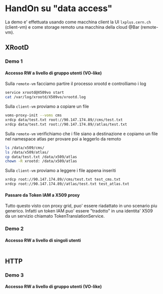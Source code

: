# HandOn su "data access"

La demo e' effettuata usando come macchina client la UI `lxplus.cern.ch` (client-vm) e come storage remoto una macchina della cloud @Bar (remote-vm).

## XRootD

### Demo 1
#### Accesso RW a livello di gruppo utenti (VO-like)

Sulla `remote-vm` facciamo partire il processo xrootd e controlliamo i log

```bash
service xrootd@X509vo start
cat /var/log/xrootd/X509vo/xrootd.log
```

Sulla `client-vm` proviamo a copiare un file 

```bash
voms-proxy-init --voms cms
xrdcp data/test.txt root://90.147.174.89//cms/test.txt
xrdcp data/test.txt root://90.147.174.89//atlas/test.txt
```

Sulla `remote-vm` verifichiamo che i file siano a destinazione e copiamo un file nel namespace atlas per provare poi a leggerlo da remoto

```bash
ls /data/x509/cms/
ls /data/x509/atlas/
cp data/test.txt /data/x509/atlas
chown -R xrootd: /data/x509/atlas
```

Sulla `client-vm` proviamo a leggere i file appena inseriti
```bash
xrdcp root://90.147.174.89//cms/test.txt test_cms.txt
xrdcp root://90.147.174.89//atlas/test.txt test_atlas.txt
```

#### Passare da Token IAM a X509 proxy

Tutto questo visto con proxy grid, puo' essere riadattato in uno scenario piu generico.
Infatti un token IAM puo' essere "tradotto" in una identita' X509 da un servizio chiamato TokenTranslationService.

### Demo 2
#### Accesso RW a livello di singoli utenti 

```bash

```


## HTTP

### Demo 3
#### Accesso RW a livello di gruppo utenti (VO-like)


